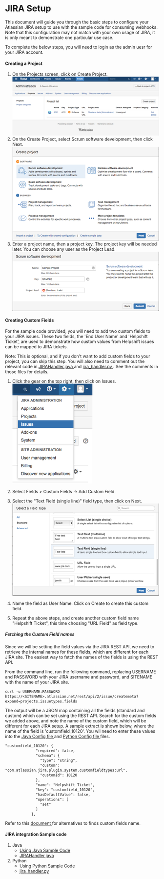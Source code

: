 JIRA Setup
==========

This document will guide you through the basic steps to configure your Atlassian JIRA setup to use with the sample code
for consuming webhooks. Note that this configuration may not match with your own usage of JIRA, it is only meant to
demonstrate one particular use case.

To complete the below steps, you will need to login as the admin uesr for your JIRA account.

#### Creating a Project


1. On the Projects screen, click on Create Project.<br>
![Create Project](../screenshots/jira/create-project.png)
2. On the Create Project, select Scrum software development, then click Next.<br>
![Project Type](../screenshots/jira/project-type.png)
3. Enter a project name, then a project key. The project key will be needed later. You can choose any user as the
Project Lead.<br>
![Project Details](../screenshots/jira/project-name.png)

#### Creating Custom Fields

For the sample code provided, you will need to add two custom fields to your JIRA issues. These two fields,
the 'End User Name' and 'Helpshift Ticket', are used to demonstrate how custom values from Helpshift issues
can be mapped to JIRA tickets.

Note: This is optional, and if you don't want to add custom fields to your project, you can skip this step. You will
also need to comment out the relevant code in
<a href="../java/src/main/java/com/helpshift/examples/handlers/JIRAHandler.java" target="_blank">
JIRAHandler.java </a> and
<a href="../python/handlers/jira_handler.py" target="_blank"> jira_handler.py </a>. See the comments in those files for details.

1. Click the gear on the top right, then click on Issues. <br>
![Administration -> Issues](../screenshots/jira/admin-issues.png)

2. Select Fields > Custom Fields -> Add Custom Field.
3. Select the "Text Field (single line)" field type, then click on Next.<br>
![Field Type](../screenshots/jira/field-type.png)
4. Name the field as User Name. Click on Create to create this custom field.
5. Repeat the above steps, and create another custom field name "Helpshift Ticket", this time choosing "URL Field" as field type.

##### Fetching the Custom Field names
Since we will be setting the field values via the JIRA REST API, we need to retrieve the internal names for these fields, which
are different for each JIRA site. The easiest way to fetch the names of the fields is using the REST API.

From the command line, run the following command, replacing USERNAME and PASSWORD with your JIRA username and password,
and SITENAME with the name of your JIRA site.
 ````
 curl -u USERNAME:PASSWORD https://<SITENAME>.atlassian.net/rest/api/2/issue/createmeta?expand=projects.issuetypes.fields
 ````

 The output will be a JSON map containing all the fields (standard and custom) which can be set using the REST API. Search for the custom
 fields we added above, and note the name of the custom field, which will be different for each JIRA setup. A sample extract is shown below,
 where the name of the field is 'customfield_10120'. You wil need to enter these values into the
 <a href="../java/conf/config.properties" target="_blank"> Java Config file </a> and
 <a href="../python/config.json" target="_blank"> Python Config file </a> files.

 ```
 "customfield_10120": {
               "required": false,
               "schema": {
                 "type": "string",
                 "custom": "com.atlassian.jira.plugin.system.customfieldtypes:url",
                 "customId": 10120
               },
               "name": "Helpshift Ticket",
               "key": "customfield_10120",
               "hasDefaultValue": false,
               "operations": [
                 "set"
               ]
             },
 ```
Refer to this
<a href="https://confluence.atlassian.com/jirakb/how-to-find-id-for-custom-field-s-744522503.html" target="_blank"> document </a>
for alternatives to finds custom fields name.

#### JIRA integration Sample code

1. Java
    * <a href="../java/README.md" target="_blank"> Using Java Sample Code </a>
    * <a href="../java/src/main/java/com/helpshift/examples/handlers/JIRAHandler.java" target="_blank"> JIRAHandler.java </a>
2. Python
    * <a href="../python/README.md" target="_blank"> Using Python Sample Code </a>
    * <a href="../python/handlers/jira_handler.py" target="_blank"> jira_handler.py </a>
